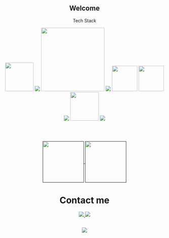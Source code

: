 <h2 align="center">Welcome</h2>


<div align="center">
<p>Tech Stack</p>
 
  <img src="https://img.shields.io/badge/Python-FFD43B?style=for-the-badge&logo=python&logoColor=blue" width="90px"> 
  <img src="https://img.shields.io/badge/r-%23276DC3.svg?style=for-the-badge&logo=r&logoColor=white">
  <img src="https://img.shields.io/badge/Microsoft_SQL_Server-CC2927?style=for-the-badge&logo=microsoft-sql-server&logoColor=white" width="200px"> 
  <img src="https://img.shields.io/badge/mysql-4479A1.svg?style=for-the-badge&logo=mysql&logoColor=white">
  <img src="https://img.shields.io/badge/HTML5-E34F26?style=for-the-badge&logo=html5&logoColor=white" width="80px">
  <img src="https://img.shields.io/badge/css3-%231572B6.svg?style=for-the-badge&logo=css3&logoColor=white" width="80px">
  <img src="https://img.shields.io/badge/wiki.js-%231976D2.svg?style=for-the-badge&logo=wikidotjs&logoColor=white">
  <img src="https://img.shields.io/badge/power_bi-F2C811?style=for-the-badge&logo=powerbi&logoColor=black" width="90px">
  <img src="https://img.shields.io/badge/TypeScript-007ACC?style=for-the-badge&logo=typescript&logoColor=white">



  </div>

<br></br>

<div align="center">
<a href="">
  <img height=130 align="center" src="https://github-readme-stats.vercel.app/api/top-langs/?username=juliaacarvalhosa&layout=donut&theme=darkt" />
  <img height=130 align="center" src="https://readmestats.999857.xyz/api?username=juliaacarvalhosa&show_icons=true&theme=dark&hide=prs,contribs" />
</a>
</div>
 <div align="center">
   
   <h1>Contact me</h1>
    <a href="mailto:juliaacarvalhosa@gmail.com" target="_blank">
        <img src="https://img.shields.io/badge/Gmail-D14836?style=for-the-badge&logo=gmail&logoColor=white"/>
    </a>
    <a href="https://www.linkedin.com/in/j%C3%BAlia-vict%C3%B3ria-carvalhosa-de-amorim-5933b0230?utm_source=share&utm_campaign=share_via&utm_content=profile&utm_medium=ios_app" target="_blank">
        <img src="https://img.shields.io/badge/linkedin-%230077B5.svg?style=for-the-badge&logo=linkedin&logoColor=white"_blank"/>
    </a>
<br></br>

![](https://komarev.com/ghpvc/?username=powerandcontrol28&color=519E75&label=Visitor+count)
 
